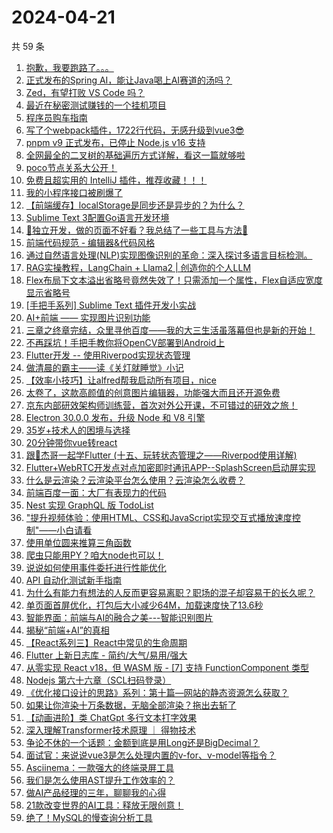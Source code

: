 # 2024-04-21

共 59 条

<!-- BEGIN JUEJIN -->
<!-- 最后更新时间 2024-04-21 11:01:17 +0800 -->
1. [抱歉，我要跑路了。。。](https://juejin.cn/post/7359083483241316393)
1. [正式发布的Spring AI，能让Java喝上AI赛道的汤吗？](https://juejin.cn/post/7358753499138179107)
1. [Zed，有望打败 VS Code 吗？](https://juejin.cn/post/7359469421742473225)
1. [最近在秘密测试赚钱的一个挂机项目](https://juejin.cn/post/7359077619747209270)
1. [程序员购车指南](https://juejin.cn/post/7359077619747340342)
1. [写了个webpack插件，1722行代码，无感升级到vue3😎](https://juejin.cn/post/7359083109912412186)
1. [pnpm v9 正式发布，已停止 Node.js v16 支持](https://juejin.cn/post/7359120028926427155)
1. [全网最全的二叉树的基础遍历方式详解，看这一篇就够啦](https://juejin.cn/post/7359083767557505058)
1. [poco节点关系大公开！](https://juejin.cn/post/7358734620617424922)
1. [免费且超实用的 IntelliJ 插件，推荐收藏！！！](https://juejin.cn/post/7359083412388315146)
1. [我的小程序接口被刷爆了](https://juejin.cn/post/7358734620617130010)
1. [【前端缓存】localStorage是同步还是异步的？为什么？](https://juejin.cn/post/7359405716090011659)
1. [Sublime Text 3配置Go语言开发环境](https://juejin.cn/post/7359083109911396378)
1. [🚀独立开发，做的页面不好看？我总结了一些工具与方法🚀](https://juejin.cn/post/7359854125912227894)
1. [前端代码规范 - 编辑器&代码风格](https://juejin.cn/post/7359084604663644212)
1. [通过自然语言处理(NLP)实现图像识别的革命：深入探讨多语言目标检测。](https://juejin.cn/post/7359083412403486746)
1. [RAG实操教程，LangChain + Llama2 | 创造你的个人LLM](https://juejin.cn/post/7358743626165436442)
1. [Flex布局下文本溢出省略号竟然失效了！只需添加一个属性，Flex自适应宽度显示省略号](https://juejin.cn/post/7359084604617768975)
1. [[手把手系列] Sublime Text 插件开发小实战](https://juejin.cn/post/7359102751907905574)
1. [AI+前端 —— 实现图片识别功能](https://juejin.cn/post/7358734620617687066)
1. [三章之终章完结，众里寻他百度——我的大三生活虽落幕但也是新的开始！](https://juejin.cn/post/7359467530187046951)
1. [不再踩坑！手把手教你将OpenCV部署到Android上](https://juejin.cn/post/7358790144985890857)
1. [Flutter开发 -- 使用Riverpod实现状态管理](https://juejin.cn/post/7359077652445954098)
1. [做清晨的霸主——读《关灯就睡觉》小记](https://juejin.cn/post/7359077619725680681)
1. [【效率小技巧】让alfred帮我启动所有项目，nice](https://juejin.cn/post/7358709354424860707)
1. [太卷了，这款高颜值的创意图片编辑器，功能强大而且还开源免费](https://juejin.cn/post/7359391403163009043)
1. [京东内部研效架构师训练营，首次对外公开课，不可错过的研效之旅！](https://juejin.cn/post/7358752255350931508)
1. [Electron 30.0.0 发布，升级 Node 和 V8 引擎](https://juejin.cn/post/7359505949318807564)
1. [35岁+技术人的困境与选择](https://juejin.cn/post/7359076801253605416)
1. [20分钟带你vue转react](https://juejin.cn/post/7359821247675596835)
1. [跟🤡杰哥一起学Flutter (十五、玩转状态管理之——Riverpod使用详解)](https://juejin.cn/post/7359402114018689076)
1. [Flutter+WebRTC开发点对点加密即时通讯APP--SplashScreen启动屏实现](https://juejin.cn/post/7359083483238006823)
1. [什么是云渲染？云渲染平台怎么使用？云渲染怎么收费？](https://juejin.cn/post/7359077652445708338)
1. [前端百度一面：大厂有表现力的代码](https://juejin.cn/post/7358702198589898790)
1. [Nest 实现 GraphQL 版 TodoList](https://juejin.cn/post/7359821247675760675)
1. ["提升视频体验：使用HTML、CSS和JavaScript实现交互式播放速度控制"——小白请看](https://juejin.cn/post/7359147730961612810)
1. [使用单位圆来推算三角函数](https://juejin.cn/post/7359086027581472804)
1. [爬虫只能用PY？咱大node也可以！](https://juejin.cn/post/7359084604617588751)
1. [说说如何使用事件委托进行性能优化](https://juejin.cn/post/7359541702048677903)
1. [API 自动化测试新手指南](https://juejin.cn/post/7359225201282973734)
1. [为什么有能力有想法的人反而更容易离职？职场的混子却容易干的长久呢？](https://juejin.cn/post/7359474677982085172)
1. [单页面首屏优化，打包后大小减少64M，加载速度快了13.6秒](https://juejin.cn/post/7359077652445806642)
1. [智能界面：前端与AI的融合之美---智能识别图片](https://juejin.cn/post/7359084920595480614)
1. [揭秘“前端+AI”的真相](https://juejin.cn/post/7359190039601790987)
1. [【React系列三】React中常见的生命周期](https://juejin.cn/post/7359103640105910310)
1. [Flutter 上新日志库 - 简约/大气/易用/强大](https://juejin.cn/post/7359086041796067362)
1. [从零实现 React v18，但 WASM 版 - [7] 支持 FunctionComponent 类型](https://juejin.cn/post/7359408423744733222)
1. [Nodejs 第六十六章（SCL扫码登录）](https://juejin.cn/post/7359084330121396236)
1. [《优化接口设计的思路》系列：第十篇—网站的静态资源怎么获取？](https://juejin.cn/post/7359083483237908519)
1. [如果让你渲染十万条数据，无脑全部渲染？拖出去斩了](https://juejin.cn/post/7358745788472590388)
1. [【动画进阶】类 ChatGpt 多行文本打字效果](https://juejin.cn/post/7358699186630737955)
1. [深入理解Transformer技术原理 ｜ 得物技术](https://juejin.cn/post/7358743626166222874)
1. [争论不休的一个话题：金额到底是用Long还是BigDecimal？](https://juejin.cn/post/7358670107902984229)
1. [面试官：来说说vue3是怎么处理内置的v-for、v-model等指令？](https://juejin.cn/post/7358709354425090083)
1. [Asciinema：一款强大的终端录屏工具](https://juejin.cn/post/7359083483240628265)
1. [我们是怎么使用AST提升工作效率的？](https://juejin.cn/post/7358691823545745443)
1. [做AI产品经理的三年，聊聊我的心得](https://juejin.cn/post/7359083412387119114)
1. [21款改变世界的AI工具：释放无限创意！](https://juejin.cn/post/7359113303841554486)
1. [绝了！MySQL的慢查询分析工具 ](https://juejin.cn/post/7359402386605260810)
<!-- END JUEJIN -->
